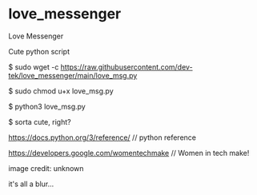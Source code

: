 # love_messenger


Love Messenger


Cute python script

$ sudo wget -c https://raw.githubusercontent.com/dev-tek/love_messenger/main/love_msg.py

$ sudo chmod u+x love_msg.py                           

$ python3 love_msg.py

$ sorta cute, right?

https://docs.python.org/3/reference/                  // python reference


https://developers.google.com/womentechmake           // Women in tech make!


image credit: unknown 

it's all a blur...
